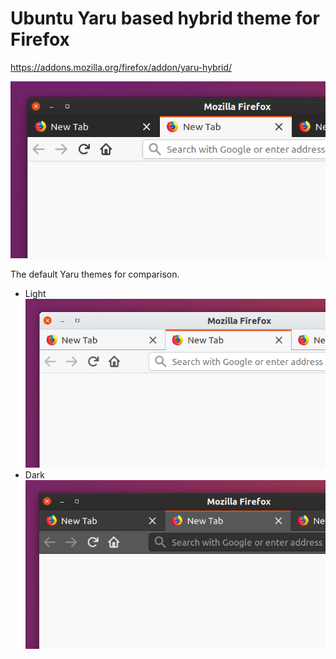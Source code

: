 # Ubuntu Yaru based hybrid theme for Firefox

https://addons.mozilla.org/firefox/addon/yaru-hybrid/

![Hybrid theme](screenshot/hybrid.png)

The default Yaru themes for comparison.

* Light  
  ![Light theme](screenshot/light.png)
* Dark  
  ![Dark theme](screenshot/dark.png)
